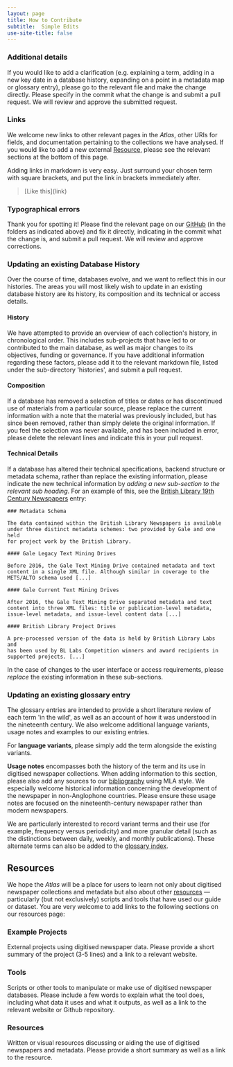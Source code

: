 ```yaml
---
layout: page
title: How to Contribute
subtitle:  Simple Edits
use-site-title: false
---
```


### Additional details 

If you would like to add a clarification (e.g. explaining a term, adding in a new key date in a database history, expanding on a point in a metadata map or glossary entry), please go to the relevant file and make the change directly. Please specify in the commit what the change is and submit a pull request. We will review and approve the submitted request.

<a name="typos"></a>
### Links

We welcome new links to other relevant pages in the *Atlas*, other URIs for fields, and documentation pertaining to the collections we have analysed. If you would like to add a new external [Resource](https://www.digitisednewspapers.net/introduction/web/), please see the relevant sections at the bottom of this page.  
  
Adding links in markdown is very easy. Just surround your chosen term with square brackets, and put the link in brackets immediately after.  
>    \[Like this\](link)


<a name="database_histories"></a>
### Typographical errors

Thank you for spotting it! Please find the relevant page on our [GitHub](https://github.com/AtlasOfDigitisedNewspapers/AtlasOfDigitisedNewspapers.github.io) (in the folders as indicated above) and fix it directly, indicating in the commit what the change is, and submit a pull request. We will review and approve corrections.


### Updating an existing Database History

Over the course of time, databases evolve, and we want to reflect this in our histories. The areas you will most likely wish to update in an existing database history are its history, its composition and its technical or access details.

#### History

We have attempted to provide an overview of each collection's history, in chronological order. This includes sub-projects that have led to or contributed to the main database, as well as major changes to its objectives, funding or governance. If you have additional information regarding these factors, please add it to the relevant markdown file, listed under the sub-directory 'histories', and submit a pull request. 

#### Composition

If a database has removed a selection of titles or dates or has discontinued use of materials from a particular source, please replace the current information with a note that the material was previously included, but has since been removed, rather than simply delete the original information. If you feel the selection was never available, and has been included in error, please delete the relevant lines and indicate this in your pull request.

#### Technical Details

If a database has altered their technical specifications, backend structure or metadata schema, rather than replace the existing information, please indicate the new technical information by *adding a new sub-section to the relevant sub heading*.  For an example of this, see the [British Library 19th Century Newspapers](../../histories/bl.md) entry:

	### Metadata Schema

	The data contained within the British Library Newspapers is available
	under three distinct metadata schemes: two provided by Gale and one held
	for project work by the British Library.

	#### Gale Legacy Text Mining Drives

	Before 2016, the Gale Text Mining Drive contained metadata and text
	content in a single XML file. Although similar in coverage to the
	METS/ALTO schema used [...]

	#### Gale Current Text Mining Drives

	After 2016, the Gale Text Mining Drive separated metadata and text
	content into three XML files: title or publication-level metadata,
	issue-level metadata, and issue-level content data [...]

	#### British Library Project Drives

	A pre-processed version of the data is held by British Library Labs and
	has been used by BL Labs Competition winners and award recipients in
	supported projects. [...]

<a name="glossary_entries"></a> 

In the case of changes to the user interface or access requirements, please *replace* the existing information in these sub-sections.

### Updating an existing glossary entry  

<a name="resources"></a> 

The glossary entries are intended to provide a short literature review of each term 'in the wild', as well as an account of how it was understood in the nineteenth century. We also welcome additional language variants, usage notes and examples to our existing entries. 
  
For **language variants**, please simply add the term alongside the existing variants.
  
**Usage notes** encompasses both the history of the term and its use in digitised newspaper collections. When adding information to this section, please also add any sources to our [bibliography](https://www.digitisednewspapers.net/introduction/bibliography/) using MLA style. We especially welcome historical information concerning the development of the newspaper in non-Anglophone countries. Please ensure these usage notes are focused on the nineteenth-century newspaper rather than modern newspapers. 
  
We are particularly interested to record variant terms and their use (for example, frequency versus periodicity) and more granular detail (such as the distinctions between daily, weekly, and monthly publications). These alternate terms can also be added to the [glossary index](https://www.digitisednewspapers.net/glossary/). 
 
## Resources
 
We hope the *Atlas* will be a place for users to learn not only about digitised newspaper collections and metadata but also about other [resources](https://www.digitisednewspapers.net/introduction/web/) — particularly (but not exclusively) scripts and tools that have used our guide or dataset. You are very welcome to add links to the following sections on our resources page:

### Example Projects

External projects using digitised newspaper data. Please provide a short summary of the project (3-5 lines) and a link to a relevant website.

### Tools

Scripts or other tools to manipulate or make use of digitised newspaper databases. Please include a few words to explain what the tool does, including what data it uses and what it outputs, as well as a link to the relevant website or Github repository.
  
### Resources

Written or visual resources discussing or aiding the use of digitised newspapers and metadata. Please provide a short summary as well as a link to the resource.
